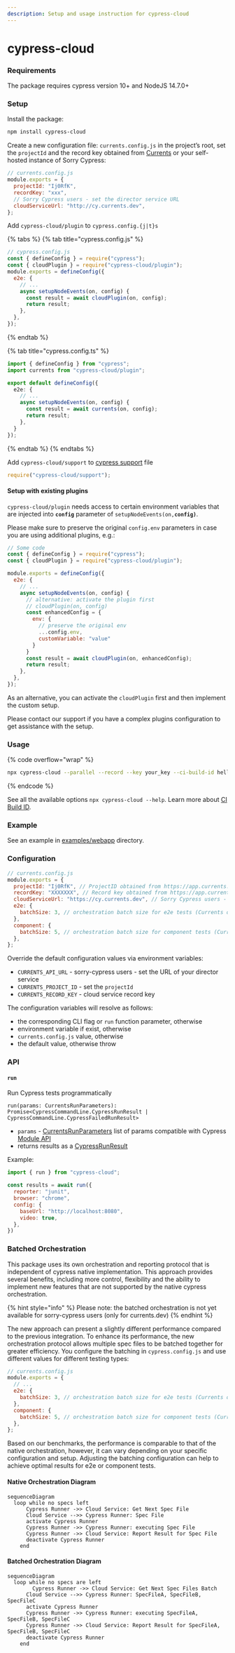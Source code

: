 ```yaml
---
description: Setup and usage instruction for cypress-cloud
---
```


# cypress-cloud

### Requirements

The package requires cypress version 10+ and NodeJS 14.7.0+

### Setup

Install the package:

```sh
npm install cypress-cloud
```

Create a new configuration file: `currents.config.js` in the project’s root, set the `projectId` and the record key obtained from [Currents](https://app.currents.dev/) or your self-hosted instance of Sorry Cypress:

```javascript
// currents.config.js
module.exports = {
  projectId: "Ij0RfK",
  recordKey: "xxx",
  // Sorry Cypress users - set the director service URL
  cloudServiceUrl: "http://cy.currents.dev",
};
```

Add `cypress-cloud/plugin` to `cypress.config.{j|t}s`

{% tabs %}
{% tab title="cypress.config.js" %}
```javascript
// cypress.config.js
const { defineConfig } = require("cypress");
const { cloudPlugin } = require("cypress-cloud/plugin");
module.exports = defineConfig({
  e2e: {
    // ...
    async setupNodeEvents(on, config) {
      const result = await cloudPlugin(on, config);
      return result;
    },
  },
});
```
{% endtab %}

{% tab title="cypress.config.ts" %}
```typescript
import { defineConfig } from "cypress";
import currents from "cypress-cloud/plugin";

export default defineConfig({
  e2e: {
    // ...
    async setupNodeEvents(on, config) {
      const result = await currents(on, config);
      return result;
    },
  }
});
```
{% endtab %}
{% endtabs %}

Add `cypress-cloud/support` to [cypress support](https://docs.cypress.io/guides/core-concepts/writing-and-organizing-tests#Support-file) file

```typescript
require("cypress-cloud/support");
```

#### Setup with existing plugins

`cypress-cloud/plugin` needs access to certain environment variables that are injected into **`config`** parameter of `setupNodeEvents(on,`**`config)`**.&#x20;

Please make sure to preserve the original `config.env` parameters in case you are using additional plugins, e.g.:

```javascript
// Some code
const { defineConfig } = require("cypress");
const { cloudPlugin } = require("cypress-cloud/plugin");

module.exports = defineConfig({
  e2e: {
    // ...
    async setupNodeEvents(on, config) {
      // alternative: activate the plugin first
      // cloudPlugin(on, config)
      const enhancedConfig = {
        env: {
          // preserve the original env
          ...config.env,
          customVariable: "value"
        }
      }
      const result = await cloudPlugin(on, enhancedConfig);
      return result;
    },
  },
});
```

As an alternative, you can activate the `cloudPlugin` first and then implement the custom setup.

Please contact our support if you have a complex plugins configuration to get assistance with the setup.

### Usage

{% code overflow="wrap" %}
```sh
npx cypress-cloud --parallel --record --key your_key --ci-build-id hello-cypress-cloud
```
{% endcode %}

See all the available options `npx cypress-cloud --help`. Learn more about [CI Build ID](https://currents.dev/readme/guides/cypress-ci-build-id).

### Example

See an example in [examples/webapp](https://github.com/currents-dev/cypress-cloud/blob/main/examples/webapp) directory.

### Configuration

```javascript
// currents.config.js
module.exports = {
  projectId: "Ij0RfK", // ProjectID obtained from https://app.currents.dev or Sorry Cypress
  recordKey: "XXXXXXX", // Record key obtained from https://app.currents.dev, any value for Sorry Cypress
  cloudServiceUrl: "https://cy.currents.dev", // Sorry Cypress users - the director service URL
  e2e: {
    batchSize: 3, // orchestration batch size for e2e tests (Currents only, read below)
  },
  component: {
    batchSize: 5, // orchestration batch size for component tests (Currents only, read below)
  },
};
```

Override the default configuration values via environment variables:

* `CURRENTS_API_URL` - sorry-cypress users - set the URL of your director service
* `CURRENTS_PROJECT_ID` - set the `projectId`
* `CURRENTS_RECORD_KEY` - cloud service record key

The configuration variables will resolve as follows:

* the corresponding CLI flag or `run` function parameter, otherwise
* environment variable if exist, otherwise
* `currents.config.js` value, otherwise
* the default value, otherwise throw

### API

#### `run`

Run Cypress tests programmatically

```
run(params: CurrentsRunParameters): Promise<CypressCommandLine.CypressRunResult | CypressCommandLine.CypressFailedRunResult>
```

* `params` - [CurrentsRunParameters](https://github.com/currents-dev/cypress-cloud/blob/main/packages/cypress-cloud/types.ts#L127) list of params compatible with Cypress [Module API](https://docs.cypress.io/guides/guides/module-api)
* returns results as a [CypressRunResult](https://github.com/cypress-io/cypress/blob/19e091d0bc2d1f4e6a6e62d2f81ea6a2f60d531a/cli/types/cypress-npm-api.d.ts#L277)

Example:

```javascript
import { run } from "cypress-cloud";

const results = await run({
  reporter: "junit",
  browser: "chrome",
  config: {
    baseUrl: "http://localhost:8080",
    video: true,
  },
})
```

### Batched Orchestration

This package uses its own orchestration and reporting protocol that is independent of cypress native implementation. This approach provides several benefits, including more control, flexibility and the ability to implement new features that are not supported by the native cypress orchestration.&#x20;

{% hint style="info" %}
Please note: the batched orchestration is not yet available for sorry-cypress users (only for currents.dev)
{% endhint %}

The new approach can present a slightly different performance compared to the previous integration. To enhance its performance, the new orchestration protocol allows multiple spec files to be batched together for greater efficiency. You configure the batching in `cypress.config.js` and use different values for different testing types:

```javascript
// currents.config.js
module.exports = {
  // ...
  e2e: {
    batchSize: 3, // orchestration batch size for e2e tests (Currents only)
  },
  component: {
    batchSize: 5, // orchestration batch size for component tests (Currents only)
  },
};

```

Based on our benchmarks, the performance is comparable to that of the native orchestration, however, it can vary depending on your specific configuration and setup. Adjusting the batching configuration can help to achieve optimal results for e2e or component tests.

#### Native Orchestration Diagram

```mermaid
sequenceDiagram
  loop while no specs left
	  Cypress Runner ->> Cloud Service: Get Next Spec File
	  Cloud Service -->> Cypress Runner: Spec File
	  activate Cypress Runner
	  Cypress Runner ->> Cypress Runner: executing Spec File
	  Cypress Runner ->> Cloud Service: Report Result for Spec File
	  deactivate Cypress Runner 
	end
```

#### Batched Orchestration Diagram

```mermaid
sequenceDiagram
  loop while no specs are left
		Cypress Runner ->> Cloud Service: Get Next Spec Files Batch
	  Cloud Service -->> Cypress Runner: SpecFileA, SpecFileB, SpecFileC
	  activate Cypress Runner
	  Cypress Runner ->> Cypress Runner: executing SpecFileA, SpecFileB, SpecFileC
	  Cypress Runner ->> Cloud Service: Report Result for SpecFileA, SpecFileB, SpecFileC
	  deactivate Cypress Runner 
	end
	 
```

